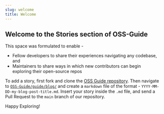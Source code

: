 ```yaml
---
slug: welcome
title: Welcome
---
```


## Welcome to the Stories section of OSS-Guide

This space was formulated to enable -

* Fellow developers to share their experiences navigating any codebase, and
* Maintainers to share ways in which new contributors can begin exploring their open-source repos

To add a story, first fork and clone the [OSS Guide repository](https://github.com/MLH-Fellowship/OSS-Guide/). Then navigate to [`OSS-Guide/guide/blog/`](https://github.com/MLH-Fellowship/OSS-Guide/tree/main/guide/blog) and create a `markdown` file of the format - `YYYY-MM-DD-my-blog-post-title.md`. Insert your story inside the `.md` file, and send a Pull Request to the `main` branch of our repository.

Happy Exploring!
